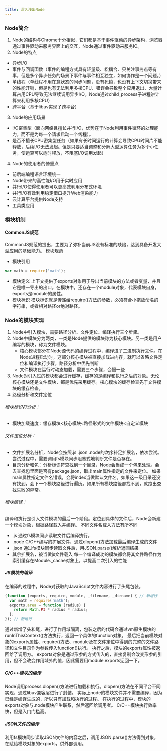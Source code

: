 ```yaml
---
title: 深入浅出Node
---
```

### Node简介
1. Node的结构与Chrome十分相似，它们都是基于事件驱动的异步架构，浏览器通过事件驱动来服务界面上的交互，Node通过事件驱动来服务IO。
2. Node的特点
- 异步I/O
- 事件与回调函数（事件的编程方式具有轻量级、松耦合、只关注事务点等有事，但是多个异步任务的场景下事件与事件相互独立，如何协作是一个问题。）
- 单线程（单线程不用在意状态的同步问题，没有死锁，也没有上下文切换带来的性能开销，但是也有无法利用多核CPU、错误会导致整个应用退出、大量计算占用CPU导致无法继续调用异步I/O。Node通过child_process子进程讲计算来利用多核CPU）
- 跨平台（基于libuv实现了跨平台）
3. Node的应用场景
- I/O密集型（面向网络且擅长并行I/O，优势在于Node利用事件循环的处理能力，而不是为每一个请求启动一个线程）。
- 是否不擅长CPU密集型任务（如果有长时间运行的计算会导致CPU时间片不能释放，后续I/O无法发起。但是只要适当调整和分解大型运算任务为多个小任务，使运算可以适时释放，不阻塞I/O调用发起）
4. Node的使用者的倚重点
- 前后端编程语言环境统一
- Node带来的高性能I/O用于实时应用
- 并行I/O使得使用者可以更高效利用分布式环境
- 并行I/O有效利用稳定借口提升Web渲染能力
- 云计算平台提供Node支持
- 工具类应用

### 模块机制
#### CommonJS规范
CommonJS规范的提出，主要为了弥补当前JS没有标准的缺陷，达到具备开发大型应用的基础能力。
模块规范
- 模块引用
```javascript
var math = require('math');
```
- 模块定义
上下文提供了exports对象用于导出当前模块的方法或者变量，并且它是唯一导出的出口。在模块中，还存在一个module对象，代表模块自身，exports是module的属性。
- 模块标识
模块标识就是传递给require()方法的参数，必须符合小拖放命名的字符串，或者相对路径or绝对路径。
### Node的模块实现
1. Node中引入模块，需要路径分析、文件定位、编译执行三个步骤。
2. Node中模块分为两类，一类是Node提供的模块称为核心模块。另一类是用户编写的模块，称为文件模块。
    - 核心模块部分在Node源代码的编译过程中，编译进了二进制执行文件。在Node进程启动时，这部分核心模块被直接加载进内存，就可以省略文件定位和编译执行步骤，路径分析中优先判断
    - 文件模块在运行时动态加载，需要三个步骤，会慢一些
3. Node对引入过的模块都会进行缓存，缓存的是编译和执行之后的对象。无论核心模块还是文件模块，都是优先采用缓存。核心模块的缓存检查先于文件模块的缓存检查。
4. 路径分析和文件定位
###### 模块标识符分析：
 - 模块加载速度：缓存模块<核心模块<路径形式的文件模块<自定义模块
###### 文件定位分析：
 - 文件扩展名分析，Node会按照.js .json .node的次序补足扩展名，依次尝试。尝试过程中，需要调用fs模块同步阻塞式地判断文件是否存在。
 - 目录分析和包：分析标识符查找到一个目录，Node会当成一个包来处理。会去查找包里面是否有package.json，取出main属性指定的文件来定位。
如果main属性指定文件名错误，会将index当做默认文件名。如果这一级目录还没有找到，会下一个模块路径进行遍历。如果所有模块路径都找不到，就跑出查找失败的异常。
###### 模块编译：
编译和执行是引入文件模块的最后一个阶段。定位到具体的文件后，Node会新建一个模块对象，根据路径载入并编译。
不同文件名载入方法有所不同
  - .js 通过fs模块同步读取文件后编译执行。
  - .node C/C++编写的扩展文件，通过dlopen()方法加载最后编译生成的文件
  - .json 通过fs模块同步读取文件后，用JSON.parse()解析返回结果
  - 其余扩展名，被当做js文件载入
每一个编译成功的模块都会将其文件路径作为索引缓存在Module._cache对象上，以提高二次引入的性能
##### JS模块的编译
在编译的过程中，Node对获取的JavaScript文件内容进行了头尾包装。
```javascript
(function (exports, require, module, _filename, _dirname) { // 新增行
  var math = require('math');
  exports.area = function (radius) {
    return Math.PI * radius * radius;
  };
}); // 新增行
```
通过新增了头和尾，进行了作用域隔离，包装之后的代码会通过vm原生模块的runInThisContext()方法执行，返回一个具体的function对象。
最后把当前模块对象的exports属性、require()方法、module及在文件定位中得到的完整的文件路径和文件目录作为参数传入function()执行。
执行之后，模块的exports属性被返回给了调用方。
exports对象是通过形参的方式传入的，直接复制会改变形参的引用，但不会改变作用域外的值，因此需要用module.exports迂回一下。
##### C/C++模块的编译
Node调用process.dlopen()方法进行加载和执行。dlopen()方法在不同平台不同实现，通过libuv兼容层进行了封装。
实际上node的模块文件并不需要编译，因为已经是编译生成的，所以只有加载和执行的过程。
在执行的过程中，模块的exports对象与.node模块产生联系，然后返回给调用者。
C/C++模块执行效率快，但是入门门槛高。
##### JSON文件的编译
利用fs模块同步读取JSON文件的内容之后，调用JSON.parse()方法得到对象，在赋给模块对象的exports，供外部调用。




